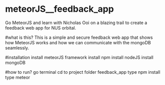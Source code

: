 # meteorJS__feedback_app
Go MeteorJS and learn with Nicholas Ooi on a blazing trail to create a feedback web app for NUS orbital.

#what is this?
This is a simple and secure feedback web app that shows how MeteorJS works and how we
can communicate with the mongoDB seamlessly.

#installation
install meteorJS framework
install npm
install nodeJS
install mongoDB

#how to run?
go terminal
cd to project folder feedback_app
type npm install
type meteor
